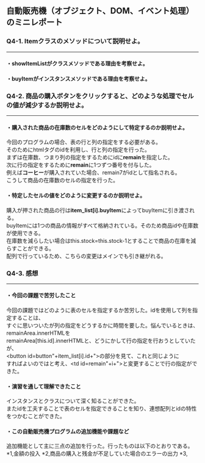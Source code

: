 ## 自動販売機（オブジェクト、DOM、イベント処理）のミニレポート
### Q4-1. Itemクラスのメソッドについて説明せよ。
---  
#### ・showItemListがクラスメソッドである理由を考察せよ。

#### ・buyItemがインスタンスメソッドである理由を考察せよ。

### Q4-2. 商品の購入ボタンをクリックすると、どのような処理でセルの値が減少するか説明せよ。
---  
#### ・購入された商品の在庫数のセルをどのようにして特定するのか説明せよ。  
今回のプログラムの場合、表の行と列の指定をする必要がある。  
そのためにhtmlタグのidを利用し、行と列の指定を行った。  
まずは在庫数、つまり列の指定をするためにidに**remain**を指定した。  
次に行の指定をするために**remain**に1つずつ番号を付与した。  
例えば**コーヒー**が購入されていた場合、remain7がidとして指名される。  
こうして商品の在庫数のセルの指定を行った。  
  
#### ・特定したセルの値をどのように変更するのか説明せよ。  
購入が押された商品の行は**item_list[i].buyItem**によってbuyItemに引き渡される。  
buyItemには1つの商品の情報がすべて格納されている。そのため商品idや在庫数が使用できる。    
在庫数を減らしたい場合はthis.stock=this.stock-1とすることで商品の在庫を減らすことができる。  
配列で行っているため、こちらの変更はメインでも引き継がれる。  
  
### Q4-3. 感想  
---
#### ・今回の課題で苦労したこと
今回の課題ではどのように表のセルを指定するか苦労した。idを使用して列を指定することは、  
すぐに思いついたが列の指定をどうするかに時間を要した。悩んでいるときは、remainArea.innerHTMLを  
remainArea[this.id].innerHTMLと、どうにかして行の指定を行おうとしていたが、    
<button id=button"+item_list[i].id+">の部分を見て、これと同じように  
すればよいのではと考え、<td id=remain"+i+">と変更することで行の指定ができた。  
#### ・演習を通して理解できたこと
インスタンスとクラスについて深く知ることができた。  
またidを工夫することで表のセルを指定できることを知り、連想配列とidの特性をつかむことができた。  
#### ・この自動販売機プログラムの追加機能や課題など
追加機能として主に三点の追加を行った。行ったものは以下のとおりである。
*1,金額の投入
*2,商品の購入と残金が不足していた場合のエラーの出力
*3,

